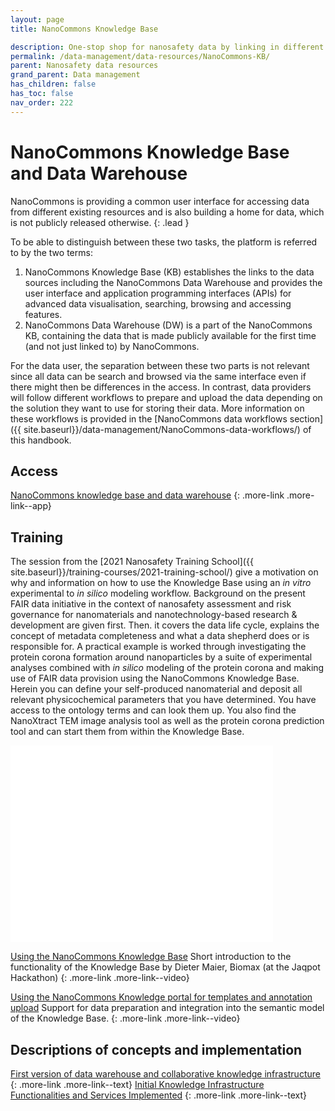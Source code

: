 ```yaml
---
layout: page
title: NanoCommons Knowledge Base 

description: One-stop shop for nanosafety data by linking in different data warehouses and also the primary home of data from different projects including NanoMile, NanoFASE and SmartNanoTox.
permalink: /data-management/data-resources/NanoCommons-KB/
parent: Nanosafety data resources
grand_parent: Data management
has_children: false
has_toc: false
nav_order: 222
---
```


# NanoCommons Knowledge Base and Data Warehouse
NanoCommons is providing a common user interface for accessing data from different existing resources and is also building a home for data, which is not publicly released otherwise.
{: .lead }

To be able to distinguish between these two tasks, the platform is referred to by the two terms:
1. NanoCommons Knowledge Base (KB) establishes the links to the data sources including the NanoCommons Data Warehouse and provides the user interface and application programming interfaces (APIs) for advanced data visualisation, searching, browsing and accessing features.
2. NanoCommons Data Warehouse (DW) is a part of the NanoCommons KB, containing the data that is made publicly available for the first time (and not just linked to) by NanoCommons.

For the data user, the separation between these two parts is not relevant since all data can be search and browsed via the same interface even if there might then be differences in the access. In contrast, data providers will follow different workflows to prepare and upload the data depending on the solution they want to use for storing their data. More information on these workflows is provided in the [NanoCommons data workflows section]({{ site.baseurl}}/data-management/NanoCommons-data-workflows/) of this handbook. 

## Access
[NanoCommons knowledge base and data warehouse](https://ssl.biomax.de/nanocommons/cgi/login_bioxm_portal.cgi)
{: .more-link .more-link--app}

## Training
The session from the [2021 Nanosafety Training School]({{ site.baseurl}}/training-courses/2021-training-school/) give a motivation on why and information on how to use the Knowledge Base using an _in vitro_ experimental to _in silico_ modeling workflow. Background on the present FAIR data initiative in the context of nanosafety assessment and risk governance for nanomaterials and nanotechnology-based research & development are given first. Then. it covers the data life cycle, explains the concept of metadata completeness and what a data shepherd does or is responsible for. A practical example is worked through investigating the protein corona formation around nanoparticles by a suite of experimental analyses combined with _in silico_ modeling of the protein corona and making use of FAIR data provision using the NanoCommons Knowledge Base. Herein you can define your self-produced nanomaterial and deposit all relevant physicochemical parameters that you have determined. You have access to the ontology terms and can look them up. You also find the NanoXtract TEM image analysis tool as well as the protein corona prediction tool and can start them from within the Knowledge Base.

<iframe width="420" height="315" src="//www.youtube.com/embed/2yDgmajldW0?start=1290&end=2130" frameborder="0" allowfullscreen="allowfullscreen">&nbsp;</iframe>

[Using the NanoCommons Knowledge Base](https://www.youtube.com/watch?v=_sknnv8zGlw)
Short introduction to the functionality of the Knowledge Base by Dieter Maier, Biomax (at the Jaqpot Hackathon)
{: .more-link .more-link--video}

[Using the NanoCommons Knowledge portal for templates and annotation upload](https://www.youtube.com/watch?v=oRhVsAFiZbI)
Support for data preparation and integration into the semantic model of the Knowledge Base.
{: .more-link .more-link--video}

## Descriptions of concepts and implementation
[First version of data warehouse and collaborative knowledge infrastructure](https://zenodo.org/record/3601626#.YXLWfhpByUl)
{: .more-link .more-link--text}
[Initial Knowledge Infrastructure Functionalities and Services Implemented](https://zenodo.org/record/3601639#.YXLWwxpByUl)
{: .more-link .more-link--text}

